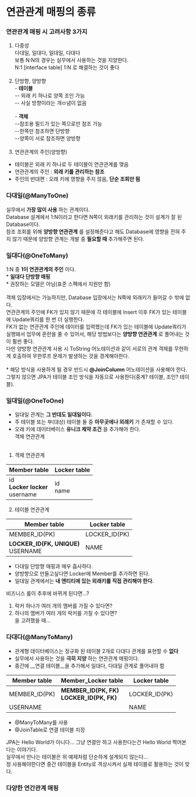 # 연관관계 매핑의 종류

### 연관관계 매핑 시 고려사항 3가지
1. 다중성
   <br>다대일, 일대다, 일대일, 다대다
   <br>보통 N:N의 경우는 실무에서 사용하는 것을 지양한다.
   <br>N:1 [interface table] 1:N 로 해결하는 것이 좋다
   <br><br>
2. 단방향, 양방향
   <br>- __테이블__
   <br>-- 외래 키 하나로 양쪽 조인 가능
   <br>-- 사실 방향이라는 개ㅁ념이 없음
   <br>
   <br>- __객체__
   <br>--참조용 필드가 있는 쪽으로만 참조 가능
   <br>--한쪽만 참조하면 단방향
   <br>--양쪽이 서로 참조하면 양방향
   <br><br>
3. 연관관계의 주인(양방향)
* 테이블은 외래 키 하나로 두 테이블이 연관관계를 맺음
* 연관관계의 주인 : __외래 키를 관리하는 참조__
* 주인의 반대편 : 오래 키에 영향을 주지 않음, __단순 조회만 됨__

### 다대일(@ManyToOne)
실무에서 __가장 많이 사용__ 하는 관계이다.
<br>Database 설계에서 1:N이라고 한다면 N쪽이 외래키를 관리하는 것이 설계가 잘 된 Database이다.
<br>참조 조회를 위해 __양방향 연관관계__ 를 설정해준다고 해도 Database에 영향을 전혀 주지 않기 때문에 양방향 관계는 개발 중 __필요할 때__ 추가해주면 된다.
<br>

### 일대다(@OneToMany)
1:N 중 __1이 연관관계의 주인__ 이다.
<br>* __일대다 단방향 매핑__
<br>* 권장하는 모델은 아님(표준 스펙에서 지원만 함)
<br>
<br>객체 입장에서는 가능하지만, Database 입장에서는 N쪽에 외래키가 들어갈 수 밖에 없다.
<br>연관관계의 주인에 FK가 있지 않기 때문에 각 테이블에 Insert 이후 FK가 있는 테이블에 Update쿼리를 한 번 더 실행한다.
<br>FK가 없는 연관관계 주인에 데이터를 입력했는데 FK가 있는 테이블에 Update쿼리가 실행돼서 업무에 혼란을 줄 수 있어서, 해당 방법보다는 __양방향 연관관계__ 로 풀어내는 것이 훨씬 좋다.
<br>다만 양방향 연관관계 사용 시 ToString 어노테이션과 같이 서로의 관계 객체를 무한하게 호출하여 무한루프 문제가 발생하는 것을 경계해야한다.
<br>
<br>* 해당 방식을 사용하게 될 경우 반드시 __@JoinColumn__ 어노테이션을 사용해야 한다. 그렇지 않으면 JPA가 테이블 조인 방식을 자동으로 사용한다(중계? 테이블, 조인? 테이블).

### 일대일(@OneToOne)
* 일대일 관계는 __그 반대도 일대일이다.__
* 주 테이블 또는 부(대상) 테이블 둘 중 __아무곳에나 외래키__ 가 존재할 수 있다.
* 오래 키에 데이터베이스 __유니크 제약 조건__ 을 추가해야 한다.
  <br>객체 연관관계
  <br>
  <br>
1. 객체 연관관계

| Member table                          | Locker table |
|---------------------------------------|--------------|
| id<br/>__Locker locker__<br/>username | id<br/>name  |

2. 테이블 연관관계

| Member table                           | Locker table  |
|----------------------------------------|---------------|
| MEMBER_ID(PK)                          | LOCKER_ID(PK) |
| __LOCKER_ID(FK, UNIQUE)__<br/>USERNAME | NAME          |

* 다대일 단방향 매핑과 매우 흡사하다.
* 양방향으로 만들고싶다면 Locker에 Member를 추가하면 된다.
* 일대일 관계에서는 __내 엔티티에 있는 외래키를 직접 관리해야 한다.__
  

비즈니스 룰이 추후에 바뀌게 된다면...?  
1. 락커 하나가 여러 개의 멤버를 가질 수 있다면?  
2. 하나의 멤버가 여러 개의 락커를 가질 수 있다면?   
을 고려했을 때...
  
   
### 다대다(@ManyToMany)
* 관계형 데이터베이스는 정규화 된 테이블 2개로 다대다 관계를 표현할 수 __없다__
* 실무에서 사용하는 것을 __극히 지양__ 하는 연관관계 매핑이다.
* 중간에 __연결 테이블__을 추가해서 일대다, 다대일 관계로 풀어내야 함

| Member table  | Member_Locker table                             |Locker table|
|---------------|-------------------------------------------------|---------------|
| MEMBER_ID(PK) | __MEMBER_ID(PK, FK)__<br/>__LOCKER_ID(PK, FK)__ | LOCKER_ID(PK) |
| USERNAME      |                                                 | NAME          |

* @ManyToMany를 사용
* @JoinTable로 연결 테이블 지정
  
JPA는 Hello World가 아니다... 그냥 연결만 하고 사용한다는건 Hello World 찍어본다는 이야기다.  
실무에서 만나는 테이블은 위 예제처럼 단순하게 설계되지 않는다...  
정 사용해야한다면 중간 테이블을 Entity로 격상시켜서 실제 테이블로 활용하는 것이 맞다.

### 다양한 연간관계 매핑

